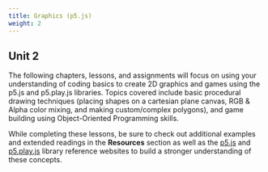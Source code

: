 ```yaml
---
title: Graphics (p5.js)
weight: 2
---
```

## Unit 2

The following chapters, lessons, and assignments will focus on using your understanding of coding basics to create 2D graphics and games using the p5.js and p5.play.js libraries. Topics covered include basic procedural drawing techniques (placing shapes on a cartesian plane canvas, RGB & Alpha color mixing, and making custom/complex polygons), and game building using Object-Oriented Programming skills.

While completing these lessons, be sure to check out additional examples and extended readings in the **Resources** section as well as the [p5.js](http://p5js.org/reference/) and [p5.play.js](http://molleindustria.github.io/p5.play/docs/index.html) library reference websites to build a stronger understanding of these concepts.
